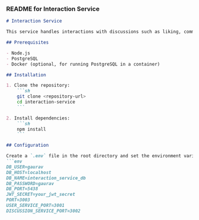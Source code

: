 
### README for Interaction Service

```markdown
# Interaction Service

This service handles interactions with discussions such as liking, commenting, replying to comments, and following users.

## Prerequisites

- Node.js
- PostgreSQL
- Docker (optional, for running PostgreSQL in a container)

## Installation

1. Clone the repository:
    ```sh
    git clone <repository-url>
    cd interaction-service
    ```

2. Install dependencies:
    ```sh
    npm install
    ```

## Configuration

Create a `.env` file in the root directory and set the environment variables:
```env
DB_USER=gaurav
DB_HOST=localhost
DB_NAME=interaction_service_db
DB_PASSWORD=gaurav
DB_PORT=5438
JWT_SECRET=your_jwt_secret
PORT=3003
USER_SERVICE_PORT=3001
DISCUSSION_SERVICE_PORT=3002
